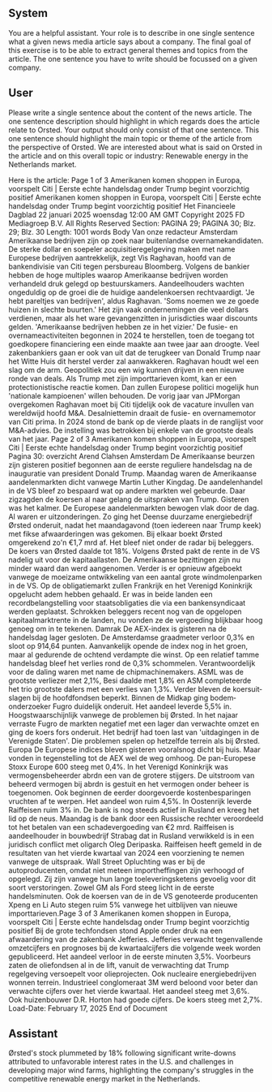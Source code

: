 ## System

You are a helpful assistant. Your role is to describe in one single sentence what a given news media article says about a company. The final goal of this exercise is to be able to extract general themes and topics from the article. The one sentence you have to write should be focussed on a given company.

## User


Please write a single sentence about the content of the news article. The one sentence description should highlight in which regards does the article relate to Orsted. Your output should only consist of that one sentence.
This one sentence should highlight the main topic or theme of the article from the perspective of Orsted. We are interested about what is said on Orsted in the article and on this overall topic or industry: Renewable energy in the Netherlands market.

Here is the article: Page 1 of 3
Amerikanen komen shoppen in Europa, voorspelt Citi | Eerste echte handelsdag onder Trump begint 
voorzichtig positief
Amerikanen komen shoppen in Europa, voorspelt Citi | Eerste echte 
handelsdag onder Trump begint voorzichtig positief
Het Financieele Dagblad
22 januari 2025 woensdag 12:00 AM GMT
Copyright 2025 FD Mediagroep B.V. All Rights Reserved
Section: PAGINA 29; PAGINA 30; Blz. 29; Blz. 30
Length: 1001 words
Body
Van onze redacteur
Amsterdam
Amerikaanse bedrijven zijn op zoek naar buitenlandse overnamekandidaten. De sterke dollar en soepeler 
acquisitieregelgeving maken met name Europese bedrijven aantrekkelijk, zegt Vis Raghavan, hoofd van de 
bankendivisie van Citi tegen persbureau Bloomberg.
Volgens de bankier hebben de hoge multiples waarop Amerikaanse bedrijven worden verhandeld druk gelegd op 
bestuurskamers. Aandeelhouders wachten ongeduldig op de groei die de huidige aandelenkoersen rechtvaardigt. 
'Je hebt pareltjes van bedrijven', aldus Raghavan. 'Soms noemen we ze goede huizen in slechte buurten.' Het zijn 
vaak ondernemingen die veel dollars verdienen, maar als het ware gevangenzitten in jurisdicties waar discounts 
gelden. 'Amerikaanse bedrijven hebben ze in het vizier.' De fusie- en overnameactiviteiten begonnen in 2024 te 
herstellen, toen de toegang tot goedkopere financiering een einde maakte aan twee jaar aan droogte. Veel 
zakenbankiers gaan er ook van uit dat de terugkeer van Donald Trump naar het Witte Huis dit herstel verder zal 
aanwakkeren. Raghavan houdt wel een slag om de arm. Geopolitiek zou een wig kunnen drijven in een nieuwe 
ronde van deals. Als Trump met zijn importtarieven komt, kan er een protectionistische reactie komen. Dan zullen 
Europese politici mogelijk hun 'nationale kampioenen' willen behouden. De vorig jaar van JPMorgan overgekomen 
Raghavan moet bij Citi tijdelijk ook de vacature invullen van wereldwijd hoofd M&A. Desalniettemin draait de fusie- 
en overnamemotor van Citi prima. In 2024 stond de bank op de vierde plaats in de ranglijst voor M&A-advies. De 
instelling was betrokken bij enkele van de grootste deals van het jaar.
Page 2 of 3
Amerikanen komen shoppen in Europa, voorspelt Citi | Eerste echte handelsdag onder Trump begint 
voorzichtig positief
Pagina 30: overzicht
Arend Clahsen
Amsterdam
De Amerikaanse beurzen zijn gisteren positief begonnen aan de eerste reguliere handelsdag na de inauguratie van 
president Donald Trump. Maandag waren de Amerikaanse aandelenmarkten dicht vanwege Martin Luther Kingdag. 
De aandelenhandel in de VS bleef zo bespaard wat op ­andere markten wel gebeurde. Daar zigzagden de koersen 
al naar gelang de uitspraken van Trump.
Gisteren was het kalmer. De Europese aandelenmarkten bewogen vlak door de dag. Al waren er uitzonderingen. 
Zo ging het Deense duurzame energiebedrijf Ørsted onderuit, nadat het maandagavond (toen iedereen naar 
Trump keek) met fikse afwaarderingen was gekomen. Bij elkaar boekt Ørsted omgerekend zo'n €1,7 mrd af. Het 
bleef niet onder de radar bij beleggers. De koers van Ørsted daalde tot 18%. Volgens Ørsted pakt de rente in de 
VS nadelig uit voor de kapitaallasten. De Amerikaanse bezittingen zijn nu minder waard dan werd aangenomen. 
Verder is er opnieuw afgeboekt vanwege de moeizame ontwikkeling van een aantal grote windmolenparken in de 
VS. Op de obligatiemarkt zullen Frankrijk en het Verenigd Koninkrijk opgelucht adem hebben gehaald. Er was in 
beide landen een recordbelangstelling voor staatsobligaties die via een bankensyndicaat werden geplaatst. 
Schrokken beleggers recent nog van de opgelopen kapitaalmarktrente in de landen, nu vonden ze de vergoeding 
blijkbaar hoog genoeg om in te tekenen.
Damrak
De AEX-index is gisteren na de handelsdag lager gesloten. De Amsterdamse graadmeter verloor 0,3% en sloot op 
914,64 punten. Aanvankelijk opende de index nog in het groen, maar al gedurende de ochtend verdampte die 
winst. Op een relatief tamme handelsdag bleef het verlies rond de 0,3% schommelen.
Verantwoordelijk voor de daling waren met name de chipmachinemakers. ASML was de grootste verliezer met 
2,1%, Besi daalde met 1,8% en ASM completeerde het trio grootste dalers met een verlies van 1,3%. Verder 
bleven de koersuit­slagen bij de hoofdfondsen beperkt. Binnen de Midkap ging bodem­onderzoeker Fugro duidelijk 
onderuit. Het aandeel leverde 5,5% in. Hoogstwaarschijnlijk vanwege de problemen bij Ørsted. In het najaar 
verraste Fugro de markten negatief met een lager dan verwachte omzet en ging de koers fors onderuit. Het bedrijf 
had toen last van 'uitdagingen in de Verenigde Staten'. Die problemen spelen op hetzelfde terrein als bij Ørsted.
Europa
De Europese indices bleven gisteren vooralsnog dicht bij huis. Maar vonden in ­tegenstelling tot de AEX wel de 
weg omhoog. De pan-Europese Stoxx Europe 600 steeg met 0,4%.
In het Verenigd Koninkrijk was vermogensbeheerder abrdn een van de grotere stijgers. De uitstroom van beheerd 
vermogen bij abrdn is gestuit en het vermogen onder beheer is toegenomen. Ook beginnen de eerder 
doorgevoerde kostenbesparingen vruchten af te werpen. Het aandeel won ruim 4,5%. In Oostenrijk leverde 
Raiffeisen ruim 3% in. De bank is nog steeds actief in Rusland en kreeg het lid op de neus. Maandag is de bank 
door een Russische rechter veroordeeld tot het betalen van een schadevergoeding van €2 mrd. Raiffeisen is 
aandeelhouder in bouwbedrijf Strabag dat in Rusland verwikkeld is in een juridisch conflict met oligarch Oleg 
Deripaska. Raiffeisen heeft gemeld in de resultaten van het vierde kwartaal van 2024 een voorziening te nemen 
vanwege de uitspraak.
Wall Street
Opluchting was er bij de autoproducenten, omdat niet meteen importheffingen zijn verhoogd of opgelegd. Zij zijn 
vanwege hun lange toeleveringsketens gevoelig voor dit soort verstoringen. Zowel GM als Ford steeg licht in de 
eerste handelsminuten. Ook de koersen van de in de VS genoteerde producenten Xpeng en Li Auto stegen ruim 
5% vanwege het uitblijven van nieuwe importtarieven.Page 3 of 3
Amerikanen komen shoppen in Europa, voorspelt Citi | Eerste echte handelsdag onder Trump begint 
voorzichtig positief
Bij de grote techfondsen stond Apple onder druk na een afwaardering van de zakenbank Jefferies. Jefferies 
verwacht tegenvallende omzetcijfers en prognoses bij de kwartaalcijfers die volgende week worden gepubliceerd. 
Het aandeel verloor in de eerste minuten 3,5%. Voorbeurs zaten de oliefondsen al in de lift, vanuit de verwachting 
dat Trump regelgeving versoepelt voor olieprojecten. Ook nucleaire energiebedrijven wonnen terrein. Industrieel 
conglomeraat 3M werd beloond voor beter dan verwachte cijfers over het vierde kwartaal. Het aandeel steeg met 
3,6%. Ook huizenbouwer D.R. Horton had goede cijfers. De koers steeg met 2,7%.
Load-Date: February 17, 2025
End of Document
            

## Assistant

Ørsted's stock plummeted by 18% following significant write-downs attributed to unfavorable interest rates in the U.S. and challenges in developing major wind farms, highlighting the company's struggles in the competitive renewable energy market in the Netherlands.

